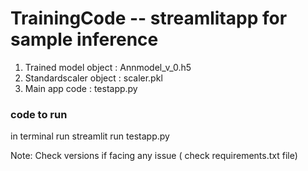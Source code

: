 # TrainingCode -- streamlitapp for sample inference

1) Trained model object : Annmodel_v_0.h5
2) Standardscaler object : scaler.pkl
3) Main app code : testapp.py

### code to run
in terminal run
streamlit run testapp.py


Note: Check versions if facing any issue ( check requirements.txt file)
